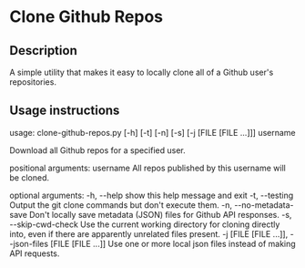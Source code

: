 # Clone Github Repos

## Description
A simple utility that makes it easy to locally clone all of a Github user's repositories.

## Usage instructions

usage: clone-github-repos.py [-h] [-t] [-n] [-s] [-j [FILE [FILE ...]]] username

Download all Github repos for a specified user.

positional arguments:
  username              All repos published by this username will be cloned.

optional arguments:
  -h, --help            show this help message and exit
  -t, --testing         Output the git clone commands but don't execute them.
  -n, --no-metadata-save
                        Don't locally save metadata (JSON) files for Github API responses.
  -s, --skip-cwd-check  Use the current working directory for cloning directly into, even if there are apparently unrelated
                        files present.
  -j [FILE [FILE ...]], --json-files [FILE [FILE ...]]
                        Use one or more local json files instead of making API requests.
